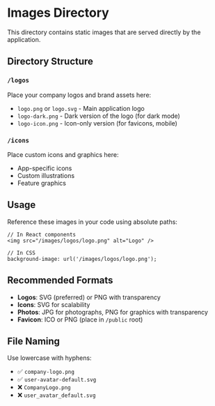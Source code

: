# Images Directory

This directory contains static images that are served directly by the application.

## Directory Structure

### `/logos`
Place your company logos and brand assets here:
- `logo.png` or `logo.svg` - Main application logo
- `logo-dark.png` - Dark version of the logo (for dark mode)
- `logo-icon.png` - Icon-only version (for favicons, mobile)

### `/icons`
Place custom icons and graphics here:
- App-specific icons
- Custom illustrations
- Feature graphics

## Usage

Reference these images in your code using absolute paths:

```tsx
// In React components
<img src="/images/logos/logo.png" alt="Logo" />

// In CSS
background-image: url('/images/logos/logo.png');
```

## Recommended Formats
- **Logos**: SVG (preferred) or PNG with transparency
- **Icons**: SVG for scalability
- **Photos**: JPG for photographs, PNG for graphics with transparency
- **Favicon**: ICO or PNG (place in `/public` root)

## File Naming
Use lowercase with hyphens:
- ✅ `company-logo.png`
- ✅ `user-avatar-default.svg`
- ❌ `CompanyLogo.png`
- ❌ `user_avatar_default.svg`

